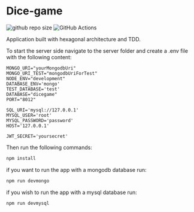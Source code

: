 # Dice-game

![github repo size](https://img.shields.io/github/repo-size/rikiDalvarez/Dice-game)
![GitHub Actions](https://img.shields.io/badge/github%20actions-%232671E5.svg?style=for-the-badge&logo=githubactions&logoColor=white)

<!-- [![github last commit] (https://img.shields.io/github/last-commit/rikiDalvarez/Dice-game)](https://github.com/rikiDalvarez/Dice-game) -->

Application built with hexagonal architecture and TDD.

To start the server side navigate to the server folder and create a .env file with the following content:

```env
MONGO_URI="yourMongodbUri"
MONGO_URI_TEST="mongodbUriForTest"
NODE_ENV="development"
DATABASE_ENV='mongo'
TEST_DATABASE='test'
DATABASE="dicegame"
PORT="8012"

SQL_URI='mysql://127.0.0.1'
MYSQL_USER='root'
MYSQL_PASSWORD='password'
HOST='127.0.0.1'

JWT_SECRET='yoursecret'
```

Then run the following commands:

```bash
npm install
```

if you want to run the app with a mongodb database run:

```bash
npm run devmongo
```

if you wish to run the app with a mysql database run:

```bash
npm run devmysql
```

